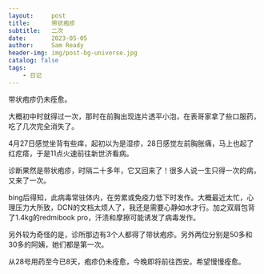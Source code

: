```yaml
---
layout:     post
title:      带状疱疹
subtitle:   二次
date:       2023-05-05
author:     Sam Ready
header-img: img/post-bg-universe.jpg
catalog: false
tags:
    - 日记
---
```



带状疱疹仍未痊愈。

大概初中时就得过一次，那时在前胸出现连片透平小泡，在表哥家拿了些口服药，吃了几次完全消失了。

4月27日感觉坐背有些痒，起初以为是湿疹，28日感觉左前胸胀痛，马上也起了红疙瘩，于是11点火速前往新世济看病。

诊断果然是带状疱疹，时隔二十多年，它又回来了！很多人说一生只得一次的病，又来了一次。

bing后得知，此病毒常驻体内，在劳累或免疫力低下时发作。大概最近太忙，心理压力大所致，DCN的文档太烦人了，我还是需要心静如水才行。加之双肩包背了1.4kg的redmibook pro，汗渍和摩擦可能诱发了病毒发作。

另外较为奇怪的是，诊所那边有3个人都得了带状疱疹。另外两位分别是50多和30多的阿姨，她们都是第一次。

从28号用药至今已8天，疱疹仍未痊愈，今晚即将前往西安。希望慢慢痊愈。
